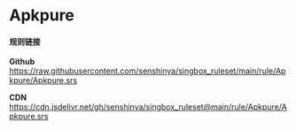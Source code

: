 # Apkpure

#### 规则链接

**Github**
https://raw.githubusercontent.com/senshinya/singbox_ruleset/main/rule/Apkpure/Apkpure.srs

**CDN**
https://cdn.jsdelivr.net/gh/senshinya/singbox_ruleset@main/rule/Apkpure/Apkpure.srs